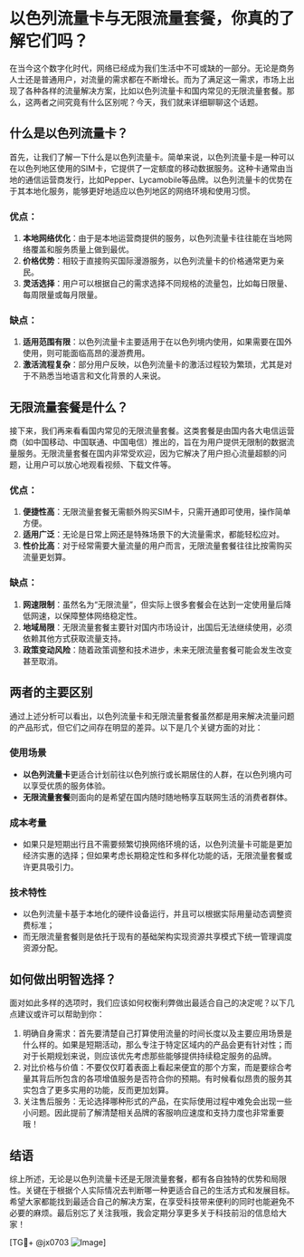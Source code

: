 # 以色列流量卡与无限流量套餐，你真的了解它们吗？

在当今这个数字化时代，网络已经成为我们生活中不可或缺的一部分。无论是商务人士还是普通用户，对流量的需求都在不断增长。而为了满足这一需求，市场上出现了各种各样的流量解决方案，比如以色列流量卡和国内常见的无限流量套餐。那么，这两者之间究竟有什么区别呢？今天，我们就来详细聊聊这个话题。

## 什么是以色列流量卡？

首先，让我们了解一下什么是以色列流量卡。简单来说，以色列流量卡是一种可以在以色列地区使用的SIM卡，它提供了一定额度的移动数据服务。这种卡通常由当地的通信运营商发行，比如Pepper、Lycamobile等品牌。以色列流量卡的优势在于其本地化服务，能够更好地适应以色列地区的网络环境和使用习惯。

### 优点：
1. **本地网络优化**：由于是本地运营商提供的服务，以色列流量卡往往能在当地网络覆盖和服务质量上做到最优。
2. **价格优势**：相较于直接购买国际漫游服务，以色列流量卡的价格通常更为亲民。
3. **灵活选择**：用户可以根据自己的需求选择不同规格的流量包，比如每日限量、每周限量或每月限量。

### 缺点：
1. **适用范围有限**：以色列流量卡主要适用于在以色列境内使用，如果需要在国外使用，则可能面临高昂的漫游费用。
2. **激活流程复杂**：部分用户反映，以色列流量卡的激活过程较为繁琐，尤其是对于不熟悉当地语言和文化背景的人来说。

## 无限流量套餐是什么？

接下来，我们再来看看国内常见的无限流量套餐。这类套餐是由国内各大电信运营商（如中国移动、中国联通、中国电信）推出的，旨在为用户提供无限制的数据流量服务。无限流量套餐在国内非常受欢迎，因为它解决了用户担心流量超额的问题，让用户可以放心地观看视频、下载文件等。

### 优点：
1. **便捷性高**：无限流量套餐无需额外购买SIM卡，只需开通即可使用，操作简单方便。
2. **适用广泛**：无论是日常上网还是特殊场景下的大流量需求，都能轻松应对。
3. **性价比高**：对于经常需要大量流量的用户而言，无限流量套餐往往比按需购买流量更划算。

### 缺点：
1. **网速限制**：虽然名为“无限流量”，但实际上很多套餐会在达到一定使用量后降低网速，以保障整体网络稳定性。
2. **地域局限**：无限流量套餐主要针对国内市场设计，出国后无法继续使用，必须依赖其他方式获取流量支持。
3. **政策变动风险**：随着政策调整和技术进步，未来无限流量套餐可能会发生改变甚至取消。

## 两者的主要区别

通过上述分析可以看出，以色列流量卡和无限流量套餐虽然都是用来解决流量问题的产品形式，但它们之间存在明显的差异。以下是几个关键方面的对比：

### 使用场景
- **以色列流量卡**更适合计划前往以色列旅行或长期居住的人群，在以色列境内可以享受优质的服务体验。
- **无限流量套餐**则面向的是希望在国内随时随地畅享互联网生活的消费者群体。

### 成本考量
- 如果只是短期出行且不需要频繁切换网络环境的话，以色列流量卡可能是更加经济实惠的选择；但如果考虑长期稳定性和多样化功能的话，无限流量套餐或许更具吸引力。

### 技术特性
- 以色列流量卡基于本地化的硬件设备运行，并且可以根据实际用量动态调整资费标准；
- 而无限流量套餐则是依托于现有的基础架构实现资源共享模式下统一管理调度资源分配。

## 如何做出明智选择？

面对如此多样的选项时，我们应该如何权衡利弊做出最适合自己的决定呢？以下几点建议或许可以帮助到你：

1. 明确自身需求：首先要清楚自己打算使用流量的时间长度以及主要应用场景是什么样的。如果是短期活动，那么专注于特定区域内的产品会更有针对性；而对于长期规划来说，则应该优先考虑那些能够提供持续稳定服务的品牌。
2. 对比价格与价值：不要仅仅盯着表面上看起来便宜的那个方案，而是要综合考量其背后所包含的各项增值服务是否符合你的预期。有时候看似昂贵的服务其实包含了更多实用的功能，反而更加划算。
3. 关注售后服务：无论选择哪种形式的产品，在实际使用过程中难免会出现一些小问题。因此提前了解清楚相关品牌的客服响应速度和支持力度也非常重要哦！

## 结语

综上所述，无论是以色列流量卡还是无限流量套餐，都有各自独特的优势和局限性。关键在于根据个人实际情况去判断哪一种更适合自己的生活方式和发展目标。希望大家都能找到最适合自己的解决方案，在享受科技带来便利的同时也能避免不必要的麻烦。最后别忘了关注我哦，我会定期分享更多关于科技前沿的信息给大家！

[TG💪+ @jx0703 ![Image](https://github.com/user-attachments/assets/dbca1d08-cadb-493c-b0ec-ad6f7a83f270)]